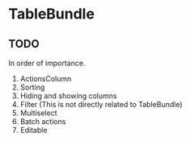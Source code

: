 TableBundle
===========

TODO
----

In order of importance.

1. ActionsColumn
2. Sorting
3. Hiding and showing columns
4. Filter (This is not directly related to TableBundle)
5. Multiselect
6. Batch actions
7. Editable
